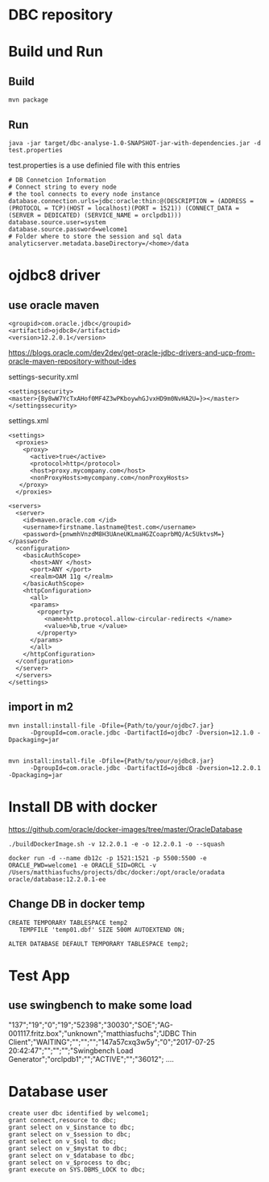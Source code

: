 # DBC repository

# Build und Run
## Build

```
mvn package
```

## Run
```
java -jar target/dbc-analyse-1.0-SNAPSHOT-jar-with-dependencies.jar -d test.properties
```
test.properties is a use definied file with this entries
```
# DB Connetcion Information
# Connect string to every node
# the tool connects to every node instance
database.connection.urls=jdbc:oracle:thin:@(DESCRIPTION = (ADDRESS = (PROTOCOL = TCP)(HOST = localhost)(PORT = 1521)) (CONNECT_DATA = (SERVER = DEDICATED) (SERVICE_NAME = orclpdb1)))
database.source.user=system
database.source.password=welcome1
# Folder where to store the session and sql data
analyticserver.metadata.baseDirectory=/<home>/data

```


# ojdbc8 driver
## use oracle maven
```
<groupid>com.oracle.jdbc</groupid>
<artifactid>ojdbc8</artifactid>
<version>12.2.0.1</version>
```
https://blogs.oracle.com/dev2dev/get-oracle-jdbc-drivers-and-ucp-from-oracle-maven-repository-without-ides

settings-security.xml
```
<settingssecurity>
<master>{By8wW7YcTxAHof0MF4Z3wPKboywhGJvxHD9m0NvHA2U=}></master>
</settingssecurity>
```

settings.xml
```
<settings>
  <proxies>
    <proxy>
      <active>true</active>
      <protocol>http</protocol>
      <host>proxy.mycompany.com</host>
      <nonProxyHosts>mycompany.com</nonProxyHosts>
   </proxy>
  </proxies>

<servers>
  <server>
    <id>maven.oracle.com </id>
    <username>firstname.lastname@test.com</username>
    <password>{pnwmhVnzdM8H3UAneUKLmaHGZCoaprbMQ/Ac5UktvsM=}</password>
  <configuration>
    <basicAuthScope>
      <host>ANY </host>
      <port>ANY </port>
      <realm>OAM 11g </realm>
    </basicAuthScope>
    <httpConfiguration>
      <all>
      <params>
        <property>
          <name>http.protocol.allow-circular-redirects </name>
          <value>%b,true </value>
        </property>
      </params>
      </all>
    </httpConfiguration>
  </configuration>
  </server>
  </servers>
</settings>
```
## import in m2
```
mvn install:install-file -Dfile={Path/to/your/ojdbc7.jar}
      -DgroupId=com.oracle.jdbc -DartifactId=ojdbc7 -Dversion=12.1.0 -Dpackaging=jar


mvn install:install-file -Dfile={Path/to/your/ojdbc8.jar}
      -DgroupId=com.oracle.jdbc -DartifactId=ojdbc8 -Dversion=12.2.0.1 -Dpackaging=jar

```

# Install DB with docker

https://github.com/oracle/docker-images/tree/master/OracleDatabase

```
./buildDockerImage.sh -v 12.2.0.1 -e -o 12.2.0.1 -o --squash

docker run -d --name db12c -p 1521:1521 -p 5500:5500 -e ORACLE_PWD=welcome1 -e ORACLE_SID=ORCL -v /Users/matthiasfuchs/projects/dbc/docker:/opt/oracle/oradata oracle/database:12.2.0.1-ee

```

## Change DB in docker temp

```
CREATE TEMPORARY TABLESPACE temp2
   TEMPFILE 'temp01.dbf' SIZE 500M AUTOEXTEND ON;

ALTER DATABASE DEFAULT TEMPORARY TABLESPACE temp2;
```

# Test App
## use swingbench to make some load

"137";"19";"0";"19";"52398";"30030";"SOE";"AG-001117.fritz.box";"unknown";"matthiasfuchs";"JDBC Thin Client";"WAITING";"";"";"";"147a57cxq3w5y";"0";"2017-07-25 20:42:47";"";"";"";"Swingbench Load Generator";"orclpdb1";"";"ACTIVE";"";"36012";
....
# Database user

```
create user dbc identified by welcome1;
grant connect,resource to dbc;
grant select on v_$instance to dbc;
grant select on v_$session to dbc;
grant select on v_$sql to dbc;
grant select on v_$mystat to dbc;
grant select on v_$database to dbc;
grant select on v_$process to dbc;
grant execute on SYS.DBMS_LOCK to dbc;
```
